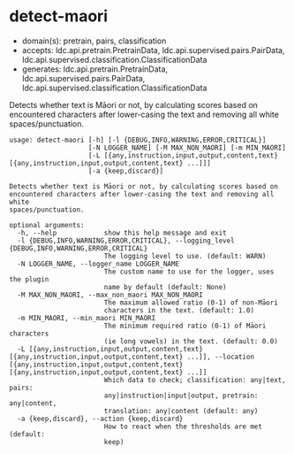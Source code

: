 # detect-maori

* domain(s): pretrain, pairs, classification
* accepts: ldc.api.pretrain.PretrainData, ldc.api.supervised.pairs.PairData, ldc.api.supervised.classification.ClassificationData
* generates: ldc.api.pretrain.PretrainData, ldc.api.supervised.pairs.PairData, ldc.api.supervised.classification.ClassificationData

Detects whether text is Māori or not, by calculating scores based on encountered characters after lower-casing the text and removing all white spaces/punctuation.

```
usage: detect-maori [-h] [-l {DEBUG,INFO,WARNING,ERROR,CRITICAL}]
                    [-N LOGGER_NAME] [-M MAX_NON_MAORI] [-m MIN_MAORI]
                    [-L [{any,instruction,input,output,content,text} [{any,instruction,input,output,content,text} ...]]]
                    [-a {keep,discard}]

Detects whether text is Māori or not, by calculating scores based on
encountered characters after lower-casing the text and removing all white
spaces/punctuation.

optional arguments:
  -h, --help            show this help message and exit
  -l {DEBUG,INFO,WARNING,ERROR,CRITICAL}, --logging_level {DEBUG,INFO,WARNING,ERROR,CRITICAL}
                        The logging level to use. (default: WARN)
  -N LOGGER_NAME, --logger_name LOGGER_NAME
                        The custom name to use for the logger, uses the plugin
                        name by default (default: None)
  -M MAX_NON_MAORI, --max_non_maori MAX_NON_MAORI
                        The maximum allowed ratio (0-1) of non-Māori
                        characters in the text. (default: 1.0)
  -m MIN_MAORI, --min_maori MIN_MAORI
                        The minimum required ratio (0-1) of Māori characters
                        (ie long vowels) in the text. (default: 0.0)
  -L [{any,instruction,input,output,content,text} [{any,instruction,input,output,content,text} ...]], --location [{any,instruction,input,output,content,text} [{any,instruction,input,output,content,text} ...]]
                        Which data to check; classification: any|text, pairs:
                        any|instruction|input|output, pretrain: any|content,
                        translation: any|content (default: any)
  -a {keep,discard}, --action {keep,discard}
                        How to react when the thresholds are met (default:
                        keep)
```
